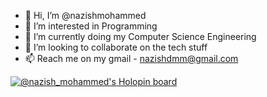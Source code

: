 - 👋 Hi, I’m @nazishmohammed
- 👀 I’m interested in Programming
- 🌱 I’m currently doing my Computer Science Engineering 
- 💞️ I’m looking to collaborate on the tech stuff
- 📫 Reach me on my gmail - nazishdmm@gmail.com

<!---
nazishmohammed/nazishmohammed is a ✨ special ✨ repository because its `README.md` (this file) appears on your GitHub profile.
You can click the Preview link to take a look at your changes.
--->


[![@nazish_mohammed's Holopin board](https://holopin.me/nazish_mohammed)](https://holopin.io/@nazish_mohammed)
